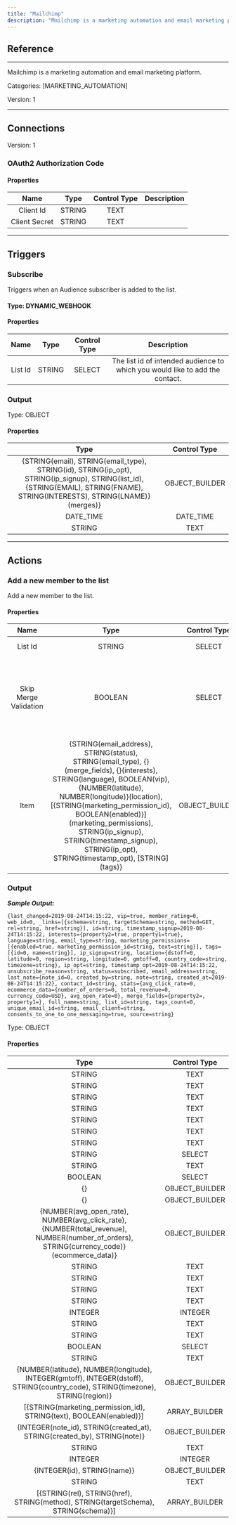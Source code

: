 ```yaml
---
title: "Mailchimp"
description: "Mailchimp is a marketing automation and email marketing platform."
---
```

## Reference
<hr />

Mailchimp is a marketing automation and email marketing platform.


Categories: [MARKETING_AUTOMATION]


Version: 1

<hr />



## Connections

Version: 1


### OAuth2 Authorization Code

#### Properties

|      Name      |     Type     |     Control Type     |     Description     |
|:--------------:|:------------:|:--------------------:|:-------------------:|
| Client Id | STRING | TEXT  |  |
| Client Secret | STRING | TEXT  |  |





<hr />



## Triggers


### Subscribe
Triggers when an Audience subscriber is added to the list.

#### Type: DYNAMIC_WEBHOOK
#### Properties

|      Name      |     Type     |     Control Type     |     Description     |
|:--------------:|:------------:|:--------------------:|:-------------------:|
| List Id | STRING | SELECT  |  The list id of intended audience to which you would like to add the contact.  |


### Output



Type: OBJECT


#### Properties

|     Type     |     Control Type     |
|:------------:|:--------------------:|
| {STRING\(email), STRING\(email_type), STRING\(id), STRING\(ip_opt), STRING\(ip_signup), STRING\(list_id), {STRING\(EMAIL), STRING\(FNAME), STRING\(INTERESTS), STRING\(LNAME)}\(merges)} | OBJECT_BUILDER  |
| DATE_TIME | DATE_TIME  |
| STRING | TEXT  |







<hr />



## Actions


### Add a new member to the list
Add a new member to the list.

#### Properties

|      Name      |     Type     |     Control Type     |     Description     |
|:--------------:|:------------:|:--------------------:|:-------------------:|
| List Id | STRING | SELECT  |  The unique ID for the list.  |
| Skip Merge Validation | BOOLEAN | SELECT  |  If skip_merge_validation is true, member data will be accepted without merge field values, even if the merge field is usually required. This defaults to false.  |
| Item | {STRING\(email_address), STRING\(status), STRING\(email_type), {}\(merge_fields), {}\(interests), STRING\(language), BOOLEAN\(vip), {NUMBER\(latitude), NUMBER\(longitude)}\(location), [{STRING\(marketing_permission_id), BOOLEAN\(enabled)}]\(marketing_permissions), STRING\(ip_signup), STRING\(timestamp_signup), STRING\(ip_opt), STRING\(timestamp_opt), [STRING]\(tags)} | OBJECT_BUILDER  |  |


### Output


___Sample Output:___

```{last_changed=2019-08-24T14:15:22, vip=true, member_rating=0, web_id=0, _links=[{schema=string, targetSchema=string, method=GET, rel=string, href=string}], id=string, timestamp_signup=2019-08-24T14:15:22, interests={property2=true, property1=true}, language=string, email_type=string, marketing_permissions=[{enabled=true, marketing_permission_id=string, text=string}], tags=[{id=0, name=string}], ip_signup=string, location={dstoff=0, latitude=0, region=string, longitude=0, gmtoff=0, country_code=string, timezone=string}, ip_opt=string, timestamp_opt=2019-08-24T14:15:22, unsubscribe_reason=string, status=subscribed, email_address=string, last_note={note_id=0, created_by=string, note=string, created_at=2019-08-24T14:15:22}, contact_id=string, stats={avg_click_rate=0, ecommerce_data={number_of_orders=0, total_revenue=0, currency_code=USD}, avg_open_rate=0}, merge_fields={property2=, property1=}, full_name=string, list_id=string, tags_count=0, unique_email_id=string, email_client=string, consents_to_one_to_one_messaging=true, source=string}```



Type: OBJECT


#### Properties

|     Type     |     Control Type     |
|:------------:|:--------------------:|
| STRING | TEXT  |
| STRING | TEXT  |
| STRING | TEXT  |
| STRING | TEXT  |
| STRING | TEXT  |
| STRING | TEXT  |
| STRING | TEXT  |
| STRING | SELECT  |
| STRING | TEXT  |
| BOOLEAN | SELECT  |
| {} | OBJECT_BUILDER  |
| {} | OBJECT_BUILDER  |
| {NUMBER\(avg_open_rate), NUMBER\(avg_click_rate), {NUMBER\(total_revenue), NUMBER\(number_of_orders), STRING\(currency_code)}\(ecommerce_data)} | OBJECT_BUILDER  |
| STRING | TEXT  |
| STRING | TEXT  |
| STRING | TEXT  |
| STRING | TEXT  |
| INTEGER | INTEGER  |
| STRING | TEXT  |
| STRING | TEXT  |
| BOOLEAN | SELECT  |
| STRING | TEXT  |
| {NUMBER\(latitude), NUMBER\(longitude), INTEGER\(gmtoff), INTEGER\(dstoff), STRING\(country_code), STRING\(timezone), STRING\(region)} | OBJECT_BUILDER  |
| [{STRING\(marketing_permission_id), STRING\(text), BOOLEAN\(enabled)}] | ARRAY_BUILDER  |
| {INTEGER\(note_id), STRING\(created_at), STRING\(created_by), STRING\(note)} | OBJECT_BUILDER  |
| STRING | TEXT  |
| INTEGER | INTEGER  |
| {INTEGER\(id), STRING\(name)} | OBJECT_BUILDER  |
| STRING | TEXT  |
| [{STRING\(rel), STRING\(href), STRING\(method), STRING\(targetSchema), STRING\(schema)}] | ARRAY_BUILDER  |






